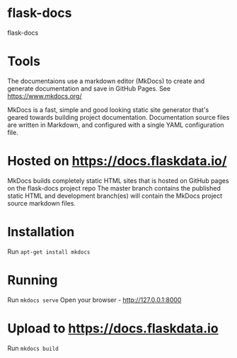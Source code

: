 # flask-docs
flask-docs
# Tools
The documentaions use a markdown editor (MkDocs) to create and generate documentation and save in GitHub Pages.
See https://www.mkdocs.org/

MkDocs is a fast, simple and good looking static site generator that's geared towards building project documentation. Documentation source files are written in Markdown, and configured with a single YAML configuration file.

# Hosted on https://docs.flaskdata.io/
MkDocs builds completely static HTML sites that is hosted on GitHub pages on the flask-docs project repo
The master branch contains the published static HTML and development branch(es) will contain the MkDocs project source markdown files.

# Installation
Run ```apt-get install mkdocs```

# Running
Run ```mkdocs serve```
Open your browser - http://127.0.0.1:8000

# Upload to https://docs.flaskdata.io
Run ```mkdocs build```